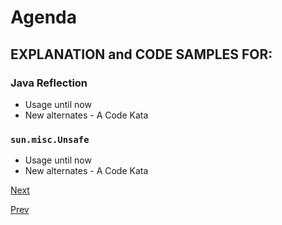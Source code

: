 # Agenda

## EXPLANATION and CODE SAMPLES FOR:

### Java Reflection
* Usage until now
* New alternates - A Code Kata

### `sun.misc.Unsafe`
* Usage until now
* New alternates - A Code Kata


[Next](page03.md)

[Prev](page01.md)
